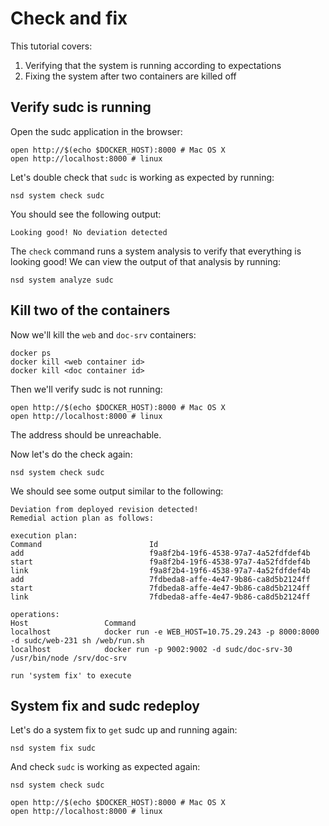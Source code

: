 Check and fix
=============

This tutorial covers:

1. Verifying that the system is running according to expectations
2. Fixing the system after two containers are killed off

Verify sudc is running
-------------

Open the sudc application in the browser:

	open http://$(echo $DOCKER_HOST):8000 # Mac OS X
	open http://localhost:8000 # linux
	
Let's double check that `sudc` is working as expected by running:

	nsd system check sudc
	
You should see the following output:

	Looking good! No deviation detected
	
The `check` command runs a system analysis to verify that everything is looking good! 
We can view the output of that analysis by running:

	nsd system analyze sudc

Kill two of the containers
-------------

Now we'll kill the `web` and `doc-srv` containers:

	docker ps
	docker kill <web container id>
	docker kill <doc container id>

Then we'll verify sudc is not running:

	open http://$(echo $DOCKER_HOST):8000 # Mac OS X
	open http://localhost:8000 # linux

The address should be unreachable. 

Now let's do the check again:

	nsd system check sudc
	
We should see some output similar to the following:

	Deviation from deployed revision detected!
	Remedial action plan as follows:

	execution plan: 
	Command                        Id                                                
	add                            f9a8f2b4-19f6-4538-97a7-4a52fdfdef4b              
	start                          f9a8f2b4-19f6-4538-97a7-4a52fdfdef4b              
	link                           f9a8f2b4-19f6-4538-97a7-4a52fdfdef4b              
	add                            7fdbeda8-affe-4e47-9b86-ca8d5b2124ff              
	start                          7fdbeda8-affe-4e47-9b86-ca8d5b2124ff              
	link                           7fdbeda8-affe-4e47-9b86-ca8d5b2124ff              

	operations: 
	Host                 Command                                                                                                                                               
	localhost            docker run -e WEB_HOST=10.75.29.243 -p 8000:8000 -d sudc/web-231 sh /web/run.sh                                                                       
	localhost            docker run -p 9002:9002 -d sudc/doc-srv-30 /usr/bin/node /srv/doc-srv                                                                                 
	
	run 'system fix' to execute

System fix and sudc redeploy
-------------	

Let's do a system fix to `get` sudc up and running again:

	nsd system fix sudc
	
And check `sudc` is working as expected again:

	nsd system check sudc
	
	open http://$(echo $DOCKER_HOST):8000 # Mac OS X
	open http://localhost:8000 # linux


